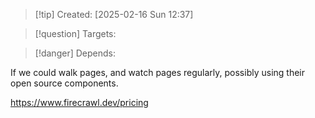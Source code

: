 
>[!tip] Created: [2025-02-16 Sun 12:37]

>[!question] Targets: 

>[!danger] Depends: 

If we could walk pages, and watch pages regularly, possibly using their open source components.

https://www.firecrawl.dev/pricing